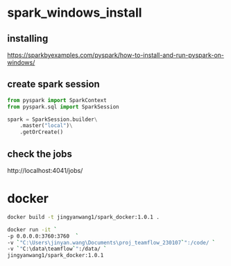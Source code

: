 # spark_windows_install

## installing

https://sparkbyexamples.com/pyspark/how-to-install-and-run-pyspark-on-windows/

## create spark session

```python
from pyspark import SparkContext
from pyspark.sql import SparkSession

spark = SparkSession.builder\
    .master("local")\
    .getOrCreate()
```

## check the jobs

http://localhost:4041/jobs/


# docker 

```bash
docker build -t jingyanwang1/spark_docker:1.0.1 .
```

```bash
docker run -it `
-p 0.0.0.0:3760:3760  `
-v `"C:\Users\jinyan.wang\Documents\proj_teamflow_230107`":/code/ `
-v `"C:\data\teamflow`":/data/ `
jingyanwang1/spark_docker:1.0.1
```
